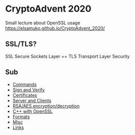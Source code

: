 # CryptoAdvent 2020

Small lecture about OpenSSL usage  
https://elsamuko.github.io/CryptoAdvent_2020/

## SSL/TLS?

SSL Secure Sockets Layer == TLS Transport Layer Security

## Sub

* [Commands](sub/commands)
* [Sign and Verify](sub/sign)
* [Certificates](sub/cert)
* [Server and Clients](sub/server)
* [RSA/AES encryption/decryption](sub/encrypt)
* [C++ with OpenSSL](sub/code)
* [Formats](sub/formats)
* [Misc](sub/misc)
* [Links](sub/links)
